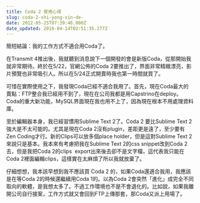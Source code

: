 ```yaml
---
title: Coda 2 使用心得
slug: coda-2-shi-yong-xin-de-
date: 2012-05-25T07:39:46.000Z
date_updated: 2016-04-14T02:51:35.277Z
---
```


簡短結論：我的工作方式不適合用Coda了。

在Transmit 4推出後，我就聽到消息說下一個開發的會是新版Coda，從那開始我就非常期待。終於在5/22，官網公佈的Coda 2要推出了，界面非常精緻漂亮，影片預覽也非常吸引人。所以在5/24正式開賣時我也第一時間就買了。

可惜在實際使用之下，我發現Coda已經不適合我用了。首先，現在Coda最大的賣點：FTP整合我已經用不到了，現在在公司我都是用Capstrino在deploy。Coda的重大新功能，MySQL界面現在我也用不上了，因為現在根本不用處理資料庫。

至於編輯器本身，我已經習慣用Sublime Text 2了。Coda 2 要比Sublime Text 2強大是不太可能的。尤其是現在Coda 2沒有plugin，差距更是遠了，至少要有Zen Coding才行。新的Clips可以放多個place holder，但是這對Sublime Text 2來說只是基本。我本來有考慮把我在Sublime Text 2的css snippet改到Coda 2去，但是我把Coda 2的clips  export出來後去卻不是文字檔，這代表我只能在Coda 2裡面編輯clips，這樣實在太麻煩了所以我就放棄了。

仔細想想，我本該早想到我不應該買 Coda 2 的，如果Coda還適合我用，我應該是在等Coda 2的時候還繼續用Coda 1的。以為Coda 2會突然「進化」成完全不同取向的軟體，是我想太多了。不過工作環境也不是不會退化的。比如說，如果我離開公司自行接案，工作方式就又會回到FTP上傳那套，那Coda又派上用場了。

